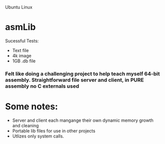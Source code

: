 Ubuntu Linux

# asmLib
Sucessful Tests:
- Text file
- 4k image
- 1GB .db file

### Felt like doing a challenging project to help teach myself 64-bit assembly. Straightforward file server and client, in PURE assembly no C externals used

# Some notes:

- Server and client each mangange their own dynamic memory growth and cleaning
- Portable lib files for use in other projects
- Utlizes only system calls.

